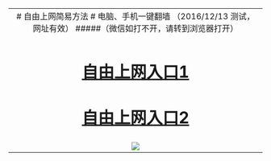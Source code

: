 <table>
 <tr></tr> 
 <tr> 
 <td colspan=2 align=center> 
 # 自由上网简易方法 
 # 电脑、手机一键翻墙 
（2016/12/13 测试，网址有效）
 #####（微信如打不开，请转到浏览器打开）
 </td> 
 </tr> 
 <tr> 
 <td align=center> 

# <a href="" target="_blank">自由上网入口1</a>
# <a href="https://d2ud3w7fi5sxy8.cloudfront.net" target="_blank">自由上网入口2</a>
</td> </tr> <tr> <td align=center> <img src=https://camo.githubusercontent.com/81ca426978be68652bc3660ca87554fc756a75ce/68747470733a2f2f646666766d347a64686565652e636c6f756466726f6e742e6e65742f7069632f796a66712d32303136303833316f6b2d622e706e67 /> </td> </tr>
